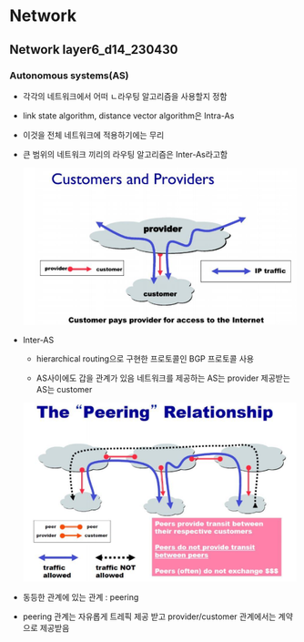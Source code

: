 # Network

## Network layer6_d14_230430

### Autonomous systems(AS)

- 각각의 네트워크에서 어떠 ㄴ라우팅 알고리즘을 사용할지 정함

- link state algorithm, distance vector algorithm은 Intra-As

- 이것을 전체 네트워크에 적용하기에는 무리

- 큰 범위의 네트워크 끼리의 라우팅 알고리즘은 Inter-As라고함
  
  ![](Network_d14_Network_layer6_assets/2023-04-30-09-45-11-image.png)

- Inter-AS
  
  - hierarchical routing으로 구현한 프로토콜인 BGP 프로토콜 사용
  
  - AS사이에도 갑을 관계가 있음 네트워크를 제공하는 AS는 provider 제공받는 AS는 customer
  
  ![](Network_d14_Network_layer6_assets/2023-04-30-09-46-12-image.png)

- 동등한 관계에 있는 관계 : peering

- peering 관계는 자유롭게 트레픽 제공 받고 provider/customer 관계에서는 계약으로 제공받음
